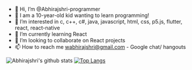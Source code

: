 - 👋 Hi, I’m @Abhirajshri-programmer
- 👶 I am a 10-year-old kid wanting to learn programming! 
- 👀 I’m interested in c, c++, c#, java, javascript, html, css, p5.js, flutter, react, react-native
- 🌱 I’m currently learning React
- 💞️ I’m looking to collaborate on React projects
- 📫 How to reach me wabhirajshri@gmail.com - Google chat/ hangouts

![Abhirajshri's github stats](https://github-readme-stats.vercel.app/api?username=Abhirajshri-programmer)
[![Top Langs](https://github-readme-stats.vercel.app/api/top-langs/?username=Abhirajshri-programmer)](https://github.com/anuraghazra/github-readme-stats)
